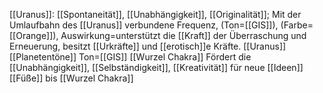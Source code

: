 [[Uranus]]: [[Spontaneität]], [[Unabhängigkeit]], [[Originalität]]; Mit der Umlaufbahn des [[Uranus]] verbundene Frequenz, (Ton=[[GIS]]), (Farbe=[[Orange]]), Auswirkung=unterstützt die [[Kraft]] der Überraschung und Erneuerung, besitzt [[Urkräfte]] und [[erotisch]]e Kräfte.
[[Uranus]]
[[Planetentöne]]
Ton=[[GIS]]
[[Wurzel Chakra]]
Fördert die [[Unabhängigkeit]], [[Selbständigkeit]], [[Kreativität]] für neue [[Ideen]]
[[Füße]] bis [[Wurzel Chakra]]